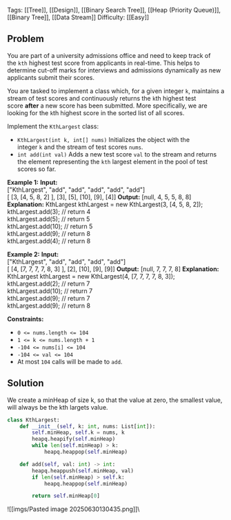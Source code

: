 Tags: [[Tree]], [[Design]], [[Binary Search Tree]], [[Heap (Priority Queue)]], [[Binary Tree]], [[Data Stream]]
Difficulty: [[Easy]]
## Problem
You are part of a university admissions office and need to keep track of the `kth` highest test score from applicants in real-time. This helps to determine cut-off marks for interviews and admissions dynamically as new applicants submit their scores.

You are tasked to implement a class which, for a given integer `k`, maintains a stream of test scores and continuously returns the `k`th highest test score **after** a new score has been submitted. More specifically, we are looking for the `k`th highest score in the sorted list of all scores.

Implement the `KthLargest` class:

- `KthLargest(int k, int[] nums)` Initializes the object with the integer `k` and the stream of test scores `nums`.
- `int add(int val)` Adds a new test score `val` to the stream and returns the element representing the `kth` largest element in the pool of test scores so far.

**Example 1:**
**Input:**  
["KthLargest", "add", "add", "add", "add", "add"]  
[ [3, [4, 5, 8, 2] ], [3], [5], [10], [9], [4]]
**Output:** [null, 4, 5, 5, 8, 8]
**Explanation:**
KthLargest kthLargest = new KthLargest(3, [4, 5, 8, 2]);  
kthLargest.add(3); // return 4  
kthLargest.add(5); // return 5  
kthLargest.add(10); // return 5  
kthLargest.add(9); // return 8  
kthLargest.add(4); // return 8

**Example 2:**
**Input:**  
["KthLargest", "add", "add", "add", "add"]  
[ [4, [7, 7, 7, 7, 8, 3] ], [2], [10], [9], [9]]
**Output:** [null, 7, 7, 7, 8]
**Explanation:**
KthLargest kthLargest = new KthLargest(4, [7, 7, 7, 7, 8, 3]);  
kthLargest.add(2); // return 7  
kthLargest.add(10); // return 7  
kthLargest.add(9); // return 7  
kthLargest.add(9); // return 8

**Constraints:**
- `0 <= nums.length <= 104`
- `1 <= k <= nums.length + 1`
- `-104 <= nums[i] <= 104`
- `-104 <= val <= 104`
- At most `104` calls will be made to `add`.

## Solution
We create a minHeap of size k, so that the value at zero, the smallest value, will always be the kth largets value. 

```python
class KthLargest:
    def __init__(self, k: int, nums: List[int]):
        self.minHeap, self.k = nums, k
        heapq.heapify(self.minHeap)
        while len(self.minHeap) > k:
            heapq.heappop(self.minHeap)

    def add(self, val: int) -> int:
        heapq.heappush(self.minHeap, val)
        if len(self.minHeap) > self.k:
            heapq.heappop(self.minHeap)

        return self.minHeap[0]
```

![[imgs/Pasted image 20250630130435.png]]\
